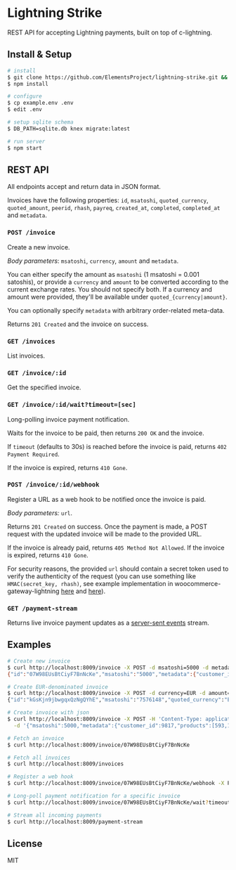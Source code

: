 # Lightning Strike

REST API for accepting Lightning payments, built on top of c-lightning.

## Install & Setup

```bash
# install
$ git clone https://github.com/ElementsProject/lightning-strike.git && cd lightning-strike
$ npm install

# configure
$ cp example.env .env
$ edit .env

# setup sqlite schema
$ DB_PATH=sqlite.db knex migrate:latest

# run server
$ npm start
```

## REST API

All endpoints accept and return data in JSON format.

Invoices have the following properties: `id`, `msatoshi`, `quoted_currency`, `quoted_amount`, `peerid`, `rhash`, `payreq`, `created_at`, `completed`, `completed_at` and `metadata`.

### `POST /invoice`

Create a new invoice.

*Body parameters*: `msatoshi`, `currency`, `amount` and `metadata`.

You can either specify the amount as `msatoshi` (1 msatoshi = 0.001 satoshis),
or provide a `currency` and `amount` to be converted according to the current exchange rates.
You should not specify both.
If a currency and amount were provided, they'll be available under `quoted_{currency|amount}`.

You can optionally specify `metadata` with arbitrary order-related meta-data.

Returns `201 Created` and the invoice on success.

### `GET /invoices`

List invoices.

### `GET /invoice/:id`

Get the specified invoice.

### `GET /invoice/:id/wait?timeout=[sec]`

Long-polling invoice payment notification.

Waits for the invoice to be paid, then returns `200 OK` and the invoice.

If `timeout` (defaults to 30s) is reached before the invoice is paid, returns `402 Payment Required`.

If the invoice is expired, returns `410 Gone`.

### `POST /invoice/:id/webhook`

Register a URL as a web hook to be notified once the invoice is paid.

*Body parameters:* `url`.

Returns `201 Created` on success. Once the payment is made, a POST request with the updated invoice will be made to the provided URL.

If the invoice is already paid, returns `405 Method Not Allowed`. If the invoice is expired, returns `410 Gone`.

For security reasons, the provided `url` should contain a secret token used to verify the authenticity of the request (you can use something like `HMAC(secret_key, rhash)`,
see example implementation in woocommerce-gateway-lightning [here](https://github.com/ElementsProject/woocommerce-gateway-lightning/blob/4051a70147a01b4387598a9facd9c00cae4981f8/woocommerce-gateway-lightning.php#L182-L193)
and [here](https://github.com/ElementsProject/woocommerce-gateway-lightning/blob/4051a70147a01b4387598a9facd9c00cae4981f8/woocommerce-gateway-lightning.php#L119)).

### `GET /payment-stream`

Returns live invoice payment updates as a [server-sent events](https://developer.mozilla.org/en-US/docs/Web/API/Server-sent_events/Using_server-sent_events) stream.

## Examples

```bash
# Create new invoice
$ curl http://localhost:8009/invoice -X POST -d msatoshi=5000 -d metadata[customer_id]=9817 -d metadata[product_id]=7189
{"id":"07W98EUsBtCiyF7BnNcKe","msatoshi":"5000","metadata":{"customer_id":9817,"product_id":7189},"rhash":"3e449cc84d6b2b39df8e375d3cec0d2910e822346f782dc5eb97fea595c175b5","payreq":"lntb500n1pdq55z6pp58ezfejzddv4nnhuwxawnemqd9ygwsg35dauzm30tjll2t9wpwk6sdq0d3hz6um5wf5kkegcqpxpc06kpsp56fjh0jslhatp6kzmp8yxsgdjcfqqckdrrv0n840zqpx496qu5xenrzedlyatesl98dzdt5qcgkjd3l6vhax425jetq2h3gqz2enhk","completed":false,"created_at":1510625370087}

# Create EUR-denominated invoice
$ curl http://localhost:8009/invoice -X POST -d currency=EUR -d amount=0.5
{"id":"kGsKjn9jbwgqxQzNgQYhE","msatoshi":"7576148","quoted_currency":"EUR","quoted_amount":"0.5", ...}

# Create invoice with json
$ curl http://localhost:8009/invoice -X POST -H 'Content-Type: application/json' \
  -d '{"msatoshi":5000,"metadata":{"customer_id":9817,"products":[593,182]}'

# Fetch an invoice
$ curl http://localhost:8009/invoice/07W98EUsBtCiyF7BnNcKe

# Fetch all invoices
$ curl http://localhost:8009/invoices

# Register a web hook
$ curl http://localhost:8009/invoice/07W98EUsBtCiyF7BnNcKe/webhook -X POST -d url=https://requestb.in/pfqcmgpf

# Long-poll payment notification for a specific invoice
$ curl http://localhost:8009/invoice/07W98EUsBtCiyF7BnNcKe/wait?timeout=120

# Stream all incoming payments
$ curl http://localhost:8009/payment-stream
```

## License

MIT

